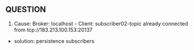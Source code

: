 ## QUESTION
1. Cause: Broker: localhost - Client: subscriber02-topic already connected from tcp://183.213.100.153:20137
  - solution: persistence subscribers
  

